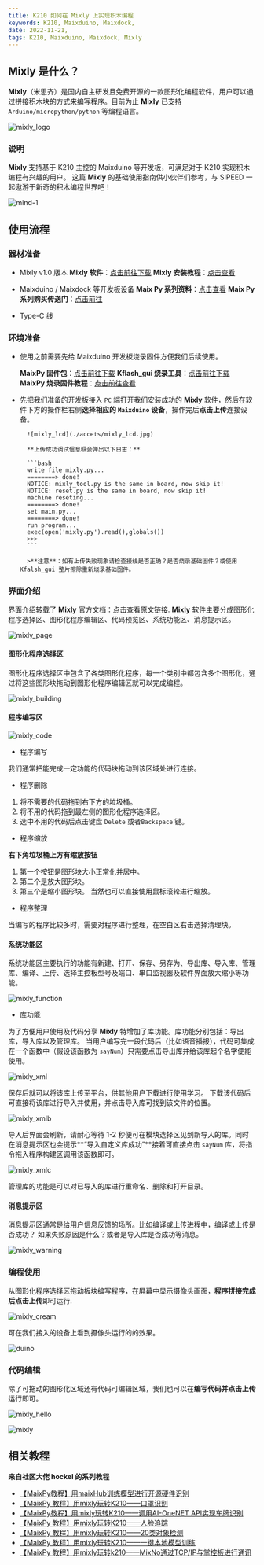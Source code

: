 ```yaml
---
title: K210 如何在 Mixly 上实现积木编程
keywords: K210, Maixduino, Maixdock,
date: 2022-11-21,
tags: K210, Maixduino, Maixdock, Mixly
---
```


## Mixly 是什么？

**Mixly**（米思齐）是国内自主研发且免费开源的一款图形化编程软件，用户可以通过拼接积木块的方式来编写程序。目前为止 **Mixly** 已支持 `Arduino/micropython/python` 等编程语言。

![mixly_logo](./accets/mixly_logo.jpg)

### 说明

**Mixly** 支持基于 K210 主控的 Maixduino 等开发板，可满足对于 K210 实现积木编程有兴趣的用户。
这篇 **Mixly** 的基础使用指南供小伙伴们参考，与 SIPEED 一起遨游于新奇的积木编程世界吧！

![mind-1](./../mind_application/assets/mind-1.jpg)

## 使用流程

### 器材准备

- Mixly v1.0 版本
  **Mixly 软件**：[点击前往下载](https://mixly.org/bnu-maker/mixl2.0rc) 
  **Mixly 安装教程**：[点击查看](https://mixly.readthedocs.io/zh_CN/latest/basic/02Installation-update.html)

- Maixduino / Maixdock 等开发板设备
  **Maix Py 系列资料**：[点击查看](https://wiki.sipeed.com/hardware/zh/maix/maixpy_develop_kit_board/maix_duino.html)
  **Maix Py 系列购买传送门**：[点击前往](https://item.taobao.com/item.htm?id=595216523162) 

- Type-C 线 

### 环境准备

- 使用之前需要先给 Maixduino 开发板烧录固件方便我们后续使用。

    **MaixPy 固件包**：[点击前往下载](https://dl.sipeed.com/shareURL/MAIX/MaixPy/release/master/maixpy_v0.6.2_84_g8fcd84a58)
    **Kflash_gui 烧录工具**：[点击前往下载](https://wiki.sipeed.com/soft/maixpy/zh/get_started/upgrade_maixpy_firmware.html)
    **MaixPy 烧录固件教程**：[点击前往查看](https://wiki.sipeed.com/soft/maixpy/zh/get_started/upgrade_maixpy_firmware.html)

- 先把我们准备的开发板接入 `PC` 端打开我们安装成功的 **Mixly** 软件，然后在软件下方的操作栏右侧**选择相应的 `Maixduino` 设备**，操作完后**点击上传**连接设备。

        ![mixly_lcd](./accets/mixly_lcd.jpg)

        **上传成功调试信息框会弹出以下日志：**

        ```bash
        write file mixly.py...
        ========> done!
        NOTICE: mixly_tool.py is the same in board, now skip it!
        NOTICE: reset.py is the same in board, now skip it!
        machine reseting...
        ========> done!
        set main.py...
        ========> done!
        run program...
        exec(open('mixly.py').read(),globals())
        >>> 
        ```

        >**注意**：如有上传失败现象请检查接线是否正确？是否烧录基础固件？或使用 Kfalsh_gui 整片擦除重新烧录基础固件。

### 界面介绍

界面介绍转载了 **Mixly** 官方文档：[点击查看原文链接](https://mixly.readthedocs.io/zh_CN/latest/basic/03Interface_introduction.html).
**Mixly** 软件主要分成图形化程序选择区、图形化程序编辑区、代码预览区、系统功能区、消息提示区。

![mixly_page](./accets/mixly_page.jpg)

#### 图形化程序选择区

图形化程序选择区中包含了各类图形化程序，每一个类别中都包含多个图形化，通过将这些图形块拖动到图形化程序编辑区就可以完成编程。

![mixly_building](./accets/mixly_building.jpg)

#### 程序编写区

![mixly_code](./accets/mixly_code.jpg)

- 程序编写

我们通常把能完成一定功能的代码块拖动到该区域处进行连接。

- 程序删除

1. 将不需要的代码拖到右下方的垃圾桶。
2. 将不用的代码拖到最左侧的图形化程序选择区。
3. 选中不用的代码后点击键盘 `Delete` 或者`Backspace` 键。

- 程序缩放

**右下角垃圾桶上方有缩放按钮**

1. 第一个按钮是图形块大小正常化并居中。
2. 第二个是放大图形块。
3. 第三个是缩小图形块。
当然也可以直接使用鼠标滚轮进行缩放。

- 程序整理

当编写的程序比较多时，需要对程序进行整理，在空白区右击选择清理块。

#### 系统功能区

系统功能区主要执行的功能有新建、打开、保存、另存为、导出库、导入库、管理库、编译、上传、选择主控板型号及端口、串口监视器及软件界面放大缩小等功能。

![mixly_function](./accets/mixly_function.jpg)

- 库功能

为了方便用户使用及代码分享 **Mixly** 特增加了库功能。库功能分别包括：导出库，导入库以及管理库。 
当用户编写完一段代码后（比如语音播报），代码可集成在一个函数中（假设该函数为 `sayNum`）只需要点击导出库并给该库起个名字便能使用。

![mixly_xml](./accets/mixly_xml.jpg)

保存后就可以将该库上传至平台，供其他用户下载进行使用学习。
下载该代码后可直接将该库进行导入并使用，并点击导入库可找到该文件的位置。

![mixly_xmlb](./accets/mixly_xmlb.jpg)

导入后界面会刷新，请耐心等待 1-2 秒便可在模块选择区见到新导入的库。同时在消息提示区也会提示**“导入自定义库成功”**接着可直接点击 `sayNum` 库，将指令拖入程序构建区调用该函数即可。

![mixly_xmlc](./accets/mixly_xmlc.jpg)

管理库的功能是可以对已导入的库进行重命名、删除和打开目录。

#### 消息提示区

消息提示区通常是给用户信息反馈的场所。比如编译或上传进程中，编译或上传是否成功？
如果失败原因是什么？或者是导入库是否成功等消息。

![mixly_warning](./accets/mixly_warning.jpg)

### 编程使用

从图形化程序选择区拖动板块编写程序，在屏幕中显示摄像头画面，**程序拼接完成后点击上传**即可运行.

![mixly_cream](./accets/mixly_cream.jpg)

可在我们接入的设备上看到摄像头运行的的效果。

![duino](./accets/duino.jpg)

### 代码编辑 

除了可拖动的图形化区域还有代码可编辑区域，我们也可以在**编写代码并点击上传**运行即可。

![mixly_hello](./accets/mixly_hello.jpg)

![mixly](./accets/mixly.jpg)

## 相关教程

**来自社区大佬 hockel 的系列教程**

- [【MaixPy教程】用maixHub训练模型进行开源硬件识别](https://mc.dfrobot.com.cn/thread-304993-1-1.html)
- [【MaixPy 教程】用mixly玩转K210——口罩识别](https://mc.dfrobot.com.cn/thread-305026-1-1.html)
- [【MaixPy教程】用mixly玩转K210——调用AI-OneNET API实现车牌识别](https://mc.dfrobot.com.cn/thread-305038-1-1.html)
- [【MaixPy 教程】用mixly玩转K210——人脸追踪](https://mc.dfrobot.com.cn/thread-305097-1-1.html)
- [【MaixPy 教程】用mixly玩转K210——20类对象检测](https://mc.dfrobot.com.cn/thread-305125-1-1.html)
- [【MaixPy 教程】用mixly玩转K210——一键本地模型训练](https://mc.dfrobot.com.cn/thread-305291-1-1.html)
- [【MaixPy 教程】用mixly玩转k210——MixNo通过TCP/IP与掌控板进行通讯](https://mc.dfrobot.com.cn/thread-305317-1-1.html)

